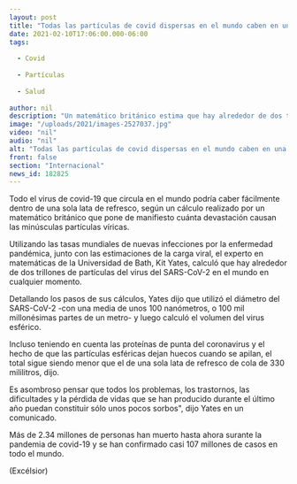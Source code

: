 ```yaml
---
layout: post
title: "Todas las partículas de covid dispersas en el mundo caben en una lata"
date: 2021-02-10T17:06:00.000-06:00
tags:
  
  - Covid
  
  - Partículas
  
  - Salud
  
author: nil
description: "Un matemático británico estima que hay alrededor de dos trillones de partículas del virus del SARS-CoV-2 en el mundo y que todas caben en una lata de refresco"
image: "/uploads/2021/images-2527037.jpg"
video: "nil"
audio: "nil"
alt: "Todas las partículas de covid dispersas en el mundo caben en una lata"
front: false
section: "Internacional"
news_id: 182825
---
```


Todo el virus de covid-19 que circula en el mundo podría caber fácilmente dentro de una sola lata de refresco, según un cálculo realizado por un matemático británico que pone de manifiesto cuánta devastación causan las minúsculas partículas víricas.

Utilizando las tasas mundiales de nuevas infecciones por la enfermedad pandémica, junto con las estimaciones de la carga viral, el experto en matemáticas de la Universidad de Bath, Kit Yates, calculó que hay alrededor de dos trillones de partículas del virus del SARS-CoV-2 en el mundo en cualquier momento.

Detallando los pasos de sus cálculos, Yates dijo que utilizó el diámetro del SARS-CoV-2 -con una media de unos 100 nanómetros, o 100 mil millonésimas partes de un metro- y luego calculó el volumen del virus esférico.

Incluso teniendo en cuenta las proteínas de punta del coronavirus y el hecho de que las partículas esféricas dejan huecos cuando se apilan, el total sigue siendo menor que el de una sola lata de refresco de cola de 330 mililitros, dijo.

Es asombroso pensar que todos los problemas, los trastornos, las dificultades y la pérdida de vidas que se han producido durante el último año puedan constituir sólo unos pocos sorbos", dijo Yates en un comunicado.

Más de 2.34 millones de personas han muerto hasta ahora surante la pandemia de covid-19 y se han confirmado casi 107 millones de casos en todo el mundo.

(Excélsior)